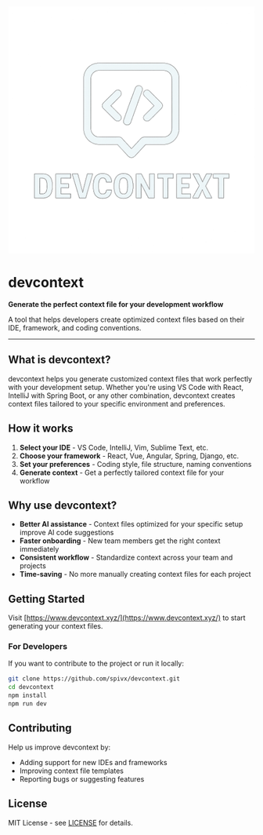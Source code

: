 ![devcontext logo](public/logo.png)

# devcontext

**Generate the perfect context file for your development workflow**

A tool that helps developers create optimized context files based on their IDE, framework, and coding conventions.

---

## What is devcontext?

devcontext helps you generate customized context files that work perfectly with your development setup. Whether you're using VS Code with React, IntelliJ with Spring Boot, or any other combination, devcontext creates context files tailored to your specific environment and preferences.

## How it works

1. **Select your IDE** - VS Code, IntelliJ, Vim, Sublime Text, etc.
2. **Choose your framework** - React, Vue, Angular, Spring, Django, etc.
3. **Set your preferences** - Coding style, file structure, naming conventions
4. **Generate context** - Get a perfectly tailored context file for your workflow

## Why use devcontext?

- **Better AI assistance** - Context files optimized for your specific setup improve AI code suggestions
- **Faster onboarding** - New team members get the right context immediately
- **Consistent workflow** - Standardize context across your team and projects
- **Time-saving** - No more manually creating context files for each project

## Getting Started

Visit [https://www.devcontext.xyz/](https://www.devcontext.xyz/) to start generating your context files.

### For Developers

If you want to contribute to the project or run it locally:

```bash
git clone https://github.com/spivx/devcontext.git
cd devcontext
npm install
npm run dev
```

## Contributing

Help us improve devcontext by:
- Adding support for new IDEs and frameworks
- Improving context file templates
- Reporting bugs or suggesting features

## License

MIT License - see [LICENSE](LICENSE) for details.
